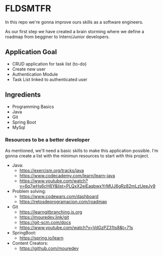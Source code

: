 # FLDSMTFR

In this repo we're gonna improve ours skills as a software engineers.

As our first step we have created a brain storming where we define a roadmap from begginer to Intern/Junior developers.

## Application Goal

* CRUD application for task list (to-do)
* Create new user
* Authentication Module
* Task List linked to authenticated user

## Ingredients

* Programming Basics
* Java
* Git
* Spring Boot
* MySql

### Resources to be a better developer

As mentioned, we'll need a basic skills to make this application possible. I'm gonna create a list with the minimun resources to start with this project.

* Java:
  * <https://exercism.org/tracks/java>
  * <https://www.codecademy.com/learn/learn-java>
  * <https://www.youtube.com/watch?v=6q7wHs6cH6Y&list=PLQxX2eiEaqbwxYrMUJ6gRz82mLzUeeJy9>
* Problem solving:
  * <https://www.codewars.com/dashboard>
  * <https://retosdeprogramacion.com/roadmap>
* Git
  * <https://learngitbranching.js.org>
  * <https://mouredev.link/git>
  * <https://git-scm.com/docs>
  * <https://www.youtube.com/watch?v=VdGzPZ31ts8&t=71s>
* SpringBoot:
  * <https://spring.io/learn>
* Content Creators:
  * <https://github.com/mouredev>
